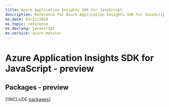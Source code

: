 ```yaml
---
title: Azure Application Insights SDK for JavaScript
description: Reference for Azure Application Insights SDK for JavaScript
ms.date: 03/21/2024
ms.topic: reference
ms.devlang: javascript
ms.service: azure-monitor
---
```

# Azure Application Insights SDK for JavaScript - preview
## Packages - preview
[!INCLUDE [packages](application-insights-index.md)]